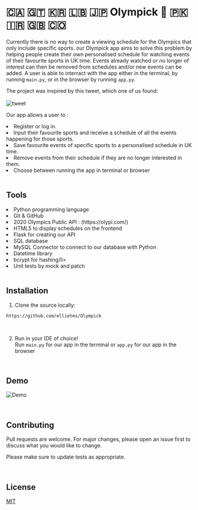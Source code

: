 # 🇨🇦 🇬🇹 🇰🇷 🇱🇧 🇯🇵 Olympick 🏴󠁧󠁢󠁷󠁬󠁳󠁿 🇵🇰 🇮🇷 🇬🇧 🇨🇴 

Currently there is no way to create a viewing schedule for the Olympics that only include specific sports. our Olympick app aims to solve this problem by helping people create their own personalised schedule for watching events of their favourite sports in UK time. Events already watched or no longer of interest can then be removed from schedules and/or new events can be added. A user is able to interract with the app either in the terminal, by running `main.py`, or in the browser by running `app.py`.

The project was inspired by this tweet, which one of us found:<br><br>
![tweet](https://user-images.githubusercontent.com/81711732/130365472-5c336d54-1044-4ade-8d86-85eb292be14d.jpeg)
<br>

Our app allows a user to : <br>
 <li>Register or log in.</li>
 <li>Input their favourite sports and receive a schedule of all the events happening for those sports.</li>
 <li>Save favourite events of specific sports to a personalised schedule in UK time.</li>
 <li>Remove events from their schedule if they are no longer interested in them.</li>
 <li>Choose between running the app in terminal or browser
 <br>
 <br>


## Tools

<li> Python programming language </li>
<li> Git & GitHub</li>
<li> 2020 Olympics Public API : (https://olypi.com/)</li>
<li> HTML5 to display schedules on the frontend </li>
<li> Flask for creating our API</li>
<li> SQL database </li>
<li> MySQL Connector to connect to our database with Python </li>
<li> Datetime library</li>
<li> bcrypt for hashing/li>
<li> Unit tests by mock and patch </li>

<br>


## Installation

1. Clone the source locally:
```
https://github.com/ellietms/Olympick
```
<br>

2. Run in your IDE of choice!<br>
   Run `main.py` for our app in the terminal
    or `app.py` for our app in the browser
<br>


## Demo

![Demo](https://user-images.githubusercontent.com/81711732/130333703-8eb2007e-c7cf-4f57-94a1-45630c3cef38.gif)

<br>


## Contributing

Pull requests are welcome. For major changes, please open an issue first to discuss what you would like to change.

Please make sure to update tests as appropriate.

<br>


## License

[MIT](https://choosealicense.com/licenses/mit/)

<br>
